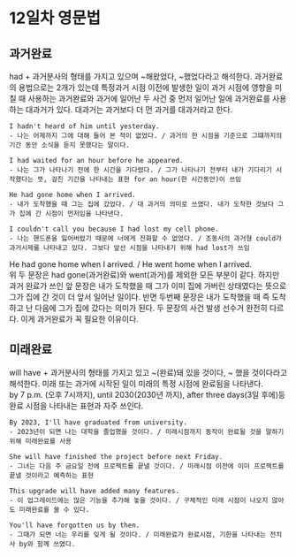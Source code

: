 # 12일차 영문법

## 과거완료

had + 과거분사의 형태를 가지고 있으며 ~해왔었다, ~했었다라고 해석한다.
과거완료의 용법으로는 2개가 있는데 특정과거 시점 이전에 발생한 일이 과거 시점에 영향을 미칠 때 사용하는 과거완료와 과거에 일어난 두 사건 중 먼저 일어난 일에 과거완료를 사용하는 대과거가 있다. 대과거는 과거보다 더 먼 과거를 대과거라고 한다.

```
I hadn't heard of him until yesterday.
- 나는 어제까지 그에 대해 들어 본 적이 없었다. / 과거의 한 시점을 기준으로 그떄까지의 기간 동안 소식을 듣지 못했다는 말이다.

I had waited for an hour before he appeared.
- 나는 그가 나타나기 전에 한 시간을 기다렸다. / 그가 나타나기 전부터 내가 기다리기 시작했다는 뜻, 걸친 기간을 나타내는 표현 for an hour(한 시간동안)이 쓰임

He had gone home when I arrived.
- 내가 도착했을 때 그는 집에 갔었다. / 대 과거의 의미로 쓰였다. 내가 도착한 것보다 그가 집에 간 시점이 먼저임을 나타낸다.

I couldn't call you because I had lost my cell phone.
- 나는 핸드폰을 잃어버렸기 때문에 너에게 전화할 수 없었다. / 조동사의 과거형 could가 과거시제를 나타내고 있다. 그보다 앞선 시점을 나타내기 위해 had lost가 쓰임
```

He had gone home when I arrived. / He went home when I arrived.  
위 두 문장은 had gone(과거완료)와 went(과거)를 제외한 모든 부분이 같다. 하지만 과거 완료가 쓰인 앞 문장은 내가 도착했을 때 그가 이미 집에 가버린 상태였다는 뜻으로 그가 집에 간 것이 더 앞서 일어난 일이다. 반면 두번째 문장은 내가 도착했을 때 즉 도착하고 난 다음에 그가 집에 갔다는 의미가 된다. 두 문장의 사건 발생 선수거 완전히 다르다. 이게 과거완료가 꼭 필요한 이유이다.

## 미래완료

will have + 과거분사의 형태를 가지고 있고 ~(완료)돼 있을 것이다, ~ 했을 것이다라고 해석한다. 미래 또는 과거에 시작된 일이 미래의 특정 시점에 완료됨을 나타낸다.  
by 7 p.m. (오후 7시까지), until 2030(2030년 까지), after three days(3일 후에)등 완료 시점을 나타내는 표현과 자주 쓰인다.

```
By 2023, I'll have graduated from university.
- 2023년이 되면 나는 대학을 졸업했을 것이다. / 미래시점까지 동작이 완료될 것을 말하기 위해 미래완료를 사용

She will have finished the project before next Friday.
- 그녀는 다음 주 금요일 전에 프로젝트를 끝낼 것이다. / 미래시점 이전에 이미 프로젝트를 끝낼 것이라고 예측하는 표현

This upgrade will have added many features.
- 이 업그레이드에는 많은 기능을 추가해 놓을 것이다. / 구체적인 미래 시점이 나오지 않아도 미래완료를 쑬 수 있다.

You'll have forgotten us by then.
- 그때가 되면 너는 우리를 잊게 될 것이다. / 미래완료가 완료시점, 기한을 나타내는 전치사 by와 함께 쓰였다.
```
